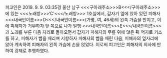 피고인은 2019. 9. 9. 03:35경 울산 남구 <<<구아래주소>>>B<<</구아래주소>>>에 있는 <<<노래방>>>‘C'<<</노래방>>> 1호실에서, 갑자기 옆에 앉아 있던 피해자 <<<내국인이름>>>D<<</내국인이름>>>(가명, 여, 46세)의 왼쪽 가슴을 만지고, 이에 피해자가 거부하자 앞 쪽으로 나가 일행 <<<내국인이름>>>E<<</내국인이름>>>과 노래를 부른 다음 자리로 돌아오면서 갑자기 피해자의 무릎 위에 앉은 뒤 억지로 키스를 하고, 피해자가 뺨을 때리며 저항하자 피해자의 뺨을 때린 다음, 피해자의 옆자리에 앉아 계속하여 피해자의 왼쪽 가슴에 손을 얹었다.
이로써 피고인은 피해자의 의사에 반하여 강제로 추행하였다.